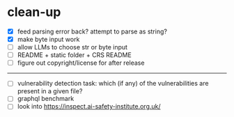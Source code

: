 clean-up
=======
- [x] feed parsing error back? attempt to parse as string?
- [x] make byte input work
- [ ] allow LLMs to choose str or byte input
- [ ] README + static folder + CRS README
- [ ] figure out copyright/license
for after release
-------
- [ ] vulnerability detection task: which (if any) of the vulnerabilities are present in a given file?
- [ ] graphql benchmark
- [ ] look into https://inspect.ai-safety-institute.org.uk/
